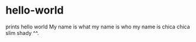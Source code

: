# hello-world
prints hello world
My name is what my name is who my name is chica chica slim shady ^^.
